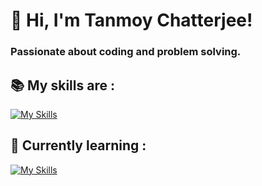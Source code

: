 # 👋 Hi, I'm Tanmoy Chatterjee!

### Passionate about coding and problem solving.
<!--
**iamTANMOY7/iamTANMOY7** is a ✨ _special_ ✨ repository because its `README.md` (this file) appears on your GitHub profile.

Here are some ideas to get you started:

- 🔭 I’m currently working on ...
- 🌱 I’m currently learning ...
- 👯 I’m looking to collaborate on ...
- 🤔 I’m looking for help with ...
- 💬 Ask me about ...
- 📫 How to reach me: ...
- 😄 Pronouns: ...
- ⚡ Fun fact: ...
-->
## 📚 My skills are :
[![My Skills](https://skillicons.dev/icons?i=python,django,rest,mysql,html,css,cpp,django,java,linux,github)](https://skillicons.dev)

## 🌱 Currently learning :
[![My Skills](https://skillicons.dev/icons?i=js,nodejs,react,angular)](https://skillicons.dev)

